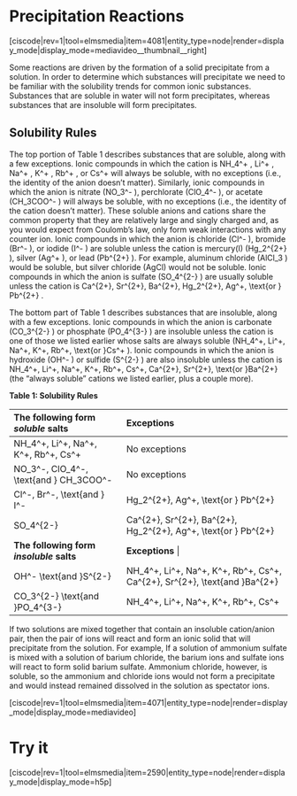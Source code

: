 # Precipitation Reactions

<media-video>[ciscode|rev=1|tool=elmsmedia|item=4081|entity_type=node|render=display_mode|display_mode=mediavideo__thumbnail__right]</media-video>

Some reactions are driven by the formation of a solid precipitate from a solution. In order to determine which substances will precipitate we need to be familiar with the solubility trends for common ionic substances. Substances that are soluble in water will not form precipitates, whereas substances that are insoluble will form precipitates.


## Solubility Rules


The top portion of Table 1 describes substances that are soluble, along with a few exceptions. Ionic compounds in which the cation is <lrn-math>NH_4^+</lrn-math> , <lrn-math>Li^+</lrn-math> , <lrn-math>Na^+</lrn-math> , <lrn-math>K^+</lrn-math> , <lrn-math>Rb^+</lrn-math> , or <lrn-math>Cs^+</lrn-math>  will always be soluble, with no exceptions \(i.e., the identity of the anion doesn’t matter\). Similarly, ionic compounds in which the anion is nitrate \(<lrn-math>NO_3^-</lrn-math> \), perchlorate \(<lrn-math>ClO_4^-</lrn-math> \), or acetate \(<lrn-math>CH_3COO^-</lrn-math> \) will always be soluble, with no exceptions \(i.e., the identity of the cation doesn’t matter\). These soluble anions and cations share the common property that they are relatively large and singly charged and, as you would expect from Coulomb’s law, only form weak interactions with any counter ion. Ionic compounds in which the anion is chloride \(<lrn-math>Cl^-</lrn-math> \), bromide \(<lrn-math>Br^-</lrn-math> \), or iodide \(<lrn-math>I^-</lrn-math> \) are soluble unless the cation is mercury\(I\) \(<lrn-math>Hg_2^{2+}</lrn-math> \), silver \(<lrn-math>Ag^+</lrn-math> \), or lead \(<lrn-math>Pb^{2+}</lrn-math> \). For example, aluminum chloride \(<lrn-math>AlCl_3</lrn-math> \) would be soluble, but silver chloride \(AgCl\) would not be soluble. Ionic compounds in which the anion is sulfate \(<lrn-math>SO_4^{2-}</lrn-math> \) are usually soluble unless the cation is <lrn-math>Ca^{2+}, Sr^{2+}, Ba^{2+}, Hg_2^{2+}, Ag^+, \text{or } Pb^{2+}</lrn-math> .

The bottom part of Table 1 describes substances that are insoluble, along with a few exceptions. Ionic compounds in which the anion is carbonate \(<lrn-math>CO_3^{2-}</lrn-math> \) or phosphate \(<lrn-math>PO_4^{3-}</lrn-math> \) are insoluble unless the cation is one of those we listed earlier whose salts are always soluble \(<lrn-math>NH_4^+, Li^+, Na^+, K^+, Rb^+, \text{or }Cs^+</lrn-math> \). Ionic compounds in which the anion is hydroxide \(<lrn-math>OH^-</lrn-math> \) or sulfide \(<lrn-math>S^{2-}</lrn-math> \) are also insoluble unless the cation is <lrn-math>NH_4^+, Li^+, Na^+, K^+, Rb^+, Cs^+, Ca^{2+}, Sr^{2+}, \text{or }Ba^{2+}</lrn-math>  \(the “always soluble” cations we listed earlier, plus a couple more\).

**Table 1: Solubility Rules**

  
| **The following form **_**soluble**_** salts** | **Exceptions** |  
| :--- | :--- |  
| <lrn-math>NH_4^+, Li^+, Na^+, K^+, Rb^+, Cs^+</lrn-math>  | No exceptions |  
| <lrn-math>NO_3^-, ClO_4^-, \text{and } CH_3COO^-</lrn-math>  | No exceptions|  
| <lrn-math>Cl^-, Br^-, \text{and } I^-</lrn-math>  | <lrn-math>Hg_2^{2+}, Ag^+, \text{or } Pb^{2+}</lrn-math>  |  
| <lrn-math>SO_4^{2-}</lrn-math>  | <lrn-math>Ca^{2+}, Sr^{2+}, Ba^{2+}, Hg_2^{2+}, Ag^+, \text{or } Pb^{2+}</lrn-math>  |  
| **The following form **_**insoluble**_** salts** | **Exceptions** \|  
| <lrn-math>OH^- \text{and }S^{2-}</lrn-math>  | <lrn-math>NH_4^+, Li^+, Na^+, K^+, Rb^+, Cs^+, Ca^{2+}, Sr^{2+}, \text{and }Ba^{2+}</lrn-math>   |  
| <lrn-math>CO_3^{2-} \text{and }PO_4^{3-}</lrn-math>   | <lrn-math>NH_4^+, Li^+, Na^+, K^+, Rb^+, Cs^+</lrn-math>   |



If two solutions are mixed together that contain an insoluble cation/anion pair, then the pair of ions will react and form an ionic solid that will precipitate from the solution. For example, If a solution of ammonium sulfate is mixed with a solution of barium chloride, the barium ions and sulfate ions will react to form solid barium sulfate. Ammonium chloride, however, is soluble, so the ammonium and chloride ions would not form a precipitate and would instead remained dissolved in the solution as spectator ions.


[ciscode|rev=1|tool=elmsmedia|item=4071|entity_type=node|render=display_mode|display_mode=mediavideo]


# Try it

[ciscode|rev=1|tool=elmsmedia|item=2590|entity_type=node|render=display_mode|display_mode=h5p]

 